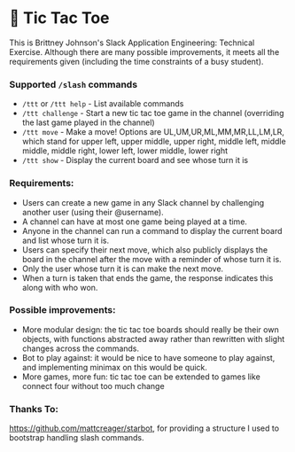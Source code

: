 # 🗿 Tic Tac Toe

This is Brittney Johnson's Slack Application Engineering: Technical Exercise. Although there are many possible improvements, it meets all the requirements given (including the time constraints of a busy student). 

### Supported `/slash` commands

- `/ttt` or `/ttt help` - List available commands
- `/ttt challenge` - Start a new tic tac toe game in the channel (overriding the last game played in the channel)
- `/ttt move` - Make a move! Options are UL,UM,UR,ML,MM,MR,LL,LM,LR, which stand for upper left, upper middle, upper right, middle left, middle middle, middle right, lower left, lower middle, lower right
- `/ttt show` - Display the current board and see whose turn it is

### Requirements:
- Users can create a new game in any Slack channel by challenging another user (using their @username).
- A channel can have at most one game being played at a time.
- Anyone in the channel can run a command to display the current board and list whose turn it is.
- Users can specify their next move, which also publicly displays the board in the channel after the move with a reminder of whose turn it is.
- Only the user whose turn it is can make the next move.
- When a turn is taken that ends the game, the response indicates this along with who won.

### Possible improvements:
- More modular design: the tic tac toe boards should really be their own objects, with functions abstracted away rather than rewritten with slight changes across the commands. 
- Bot to play against: it would be nice to have someone to play against, and implementing minimax on this would be quick. 
- More games, more fun: tic tac toe can be extended to games like connect four without too much change

### Thanks To:

https://github.com/mattcreager/starbot, for providing a structure I used to bootstrap handling slash commands. 
